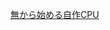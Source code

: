 [無から始める自作CPU](https://vlsi.jp/LetsMakeCPU.html#%E3%83%87%E3%82%A3%E3%82%B8%E3%82%BF%E3%83%AB%E5%9B%9E%E8%B7%AF%E3%81%A8verilog%E5%85%A5%E9%96%80)
